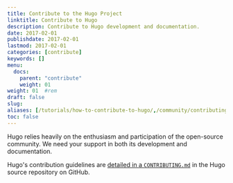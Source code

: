 ```yaml
---
title: Contribute to the Hugo Project
linktitle: Contribute to Hugo
description: Contribute to Hugo development and documentation.
date: 2017-02-01
publishdate: 2017-02-01
lastmod: 2017-02-01
categories: [contribute]
keywords: []
menu:
  docs:
    parent: "contribute"
    weight: 01
weight: 01	#rem
draft: false
slug:
aliases: [/tutorials/how-to-contribute-to-hugo/,/community/contributing/]
toc: false
---
```


Hugo relies heavily on the enthusiasm and participation of the open-source community. We need your support in both its development and documentation.

Hugo's contribution guidelines are [detailed in a `CONTRIBUTING.md`](https://github.com/gohugoio/hugo/blob/master/CONTRIBUTING.md) in the Hugo source repository on GitHub.
